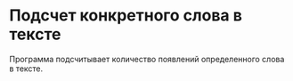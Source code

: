 # Подсчет конкретного слова в тексте

Программа подсчитывает количество появлений определенного слова в тексте.
